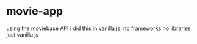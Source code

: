 # movie-app
using the moviebase API
i did this in vanilla js, no frameworks no libraries just vanilla js
